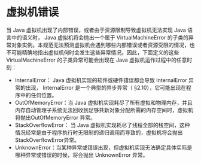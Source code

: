 # 虚拟机错误 

当 Java 虚拟机出现了内部错误，或者由于资源限制导致虚拟机无法实现 Java 语言中的语义时， Java 虚拟机将会抛出一个属于 VirtualMachineError 的子类的异常对象实例。本规范无法预测虚拟机会遇到哪些内部错误或者资源受限的情况，也不可能精确地指出虚拟机何时会发生这些异常情况。因此，下面定义的这些 VirtualMachineError 的子类异常可能会出现在 Java 虚拟机运作过程中的任意时刻：

* InternalError： Java 虚拟机实现的软件或硬件错误都会导致 InternalError 异常的出现， InternalError 是一个典型的异步异常（ §2.10），它可能出现在程序中的任何位置。
* OutOfMemoryError：当 Java 虚拟机实现耗尽了所有虚拟和物理内存，并且内存自动管理子系统无法回收到足够共新对象分配所需的内存空间时，虚拟机将抛出OutOfMemoryError 异常。
* StackOverflowError： 当 Java 虚拟机实现耗尽了线程全部的栈空间，这种情况经常是由于程序执行时无限制的递归调用而导致的，虚拟机将会抛出 StackOverflowError异常。
* UnknownError：当某种异常或错误出现，但虚拟机实现无法确定具体实际是哪种异常或错误的时候，将会抛出 UnknownError 异常。 